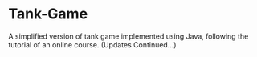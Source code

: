# Tank-Game

A simplified version of tank game implemented using Java, following the tutorial of an online course. (Updates Continued...)
